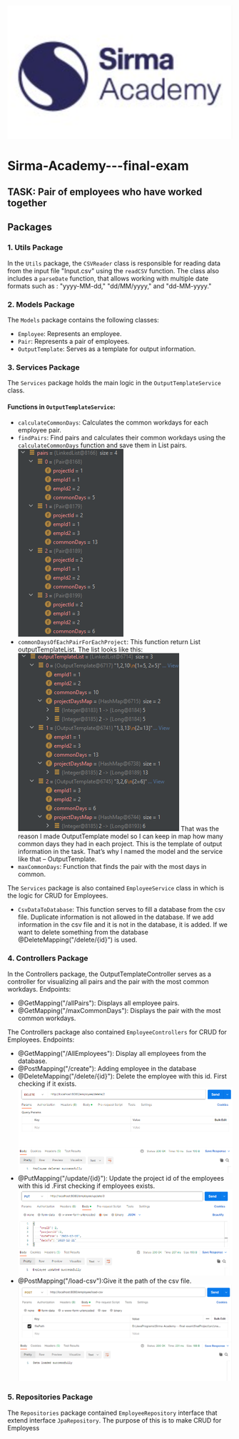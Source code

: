 ![Academy's Logo](https://github.com/vkisyov25/Sirma-Academy---final-exam/blob/main/academyLogo.png)
# Sirma-Academy---final-exam
## TASK: Pair of employees who have worked together

## Packages
### 1. Utils Package
In the `Utils` package, the `CSVReader` class is responsible for reading data from the input file "Input.csv" using the `readCSV` function. The class also includes a `parseDate` function, that allows working with multiple date formats such as :  "yyyy-MM-dd," "dd/MM/yyyy," and "dd-MM-yyyy."

### 2. Models Package
The `Models` package contains the following classes:
- `Employee`: Represents an employee.
- `Pair`: Represents a pair of employees.
- `OutputTemplate`: Serves as a template for output information.

### 3. Services Package
The `Services` package holds the main logic in the `OutputTemplateService` class.
#### Functions in `OutputTemplateService`:
- `calculateCommonDays`: Calculates the common workdays for each employee pair.
- `findPairs`: Find pairs and calculates their common workdays using the `calculateCommonDays` function and save them in List<Pair> pairs.
![Изображение на листа](https://github.com/vkisyov25/Sirma-Academy---final-exam/blob/main/logo1.png)
- `commonDaysOfEachPairForEachProject`: This function return List<OutputTemplate> outputTemplateList.
The list looks like this:
![Изображение на листа](https://github.com/vkisyov25/Sirma-Academy---final-exam/blob/main/logo2.png)
That was the reason I made OutputTemplate model so I can keep in map how many common days they had in each project. This is the template of output information in the task. That’s why I named the model and the service like that – OutputTemplate.
- `maxCommonDays`: Function that finds the pair with the most days in common.

The `Services` package is also contained `EmployeeService` class in which is the logic for CRUD for Employees.
- `CsvDataToDatabase`: Тhis function serves to fill a database from the csv file. Duplicate information is not allowed in the database. If we add information in the csv file and it is not in the database, it is added. If we want to delete something from the database  @DeleteMapping("/delete/{id}") is used.

### 4. Controllers Package
In the Controllers package, the OutputTemplateController serves as a controller for visualizing all pairs and the pair with the most common workdays.
Endpoints:
- @GetMapping("/allPairs"): Displays all employee pairs.
- @GetMapping("/maxCommonDays"): Displays the pair with the most common workdays.
    
The Controllers package also contained `EmployeeControllers` for CRUD for Employees.
 Endpoints:
- @GetMapping("/AllEmployees"): Display all employees from the database.
- @PostMapping("/create"): Adding employee in the database
- @DeleteMapping("/delete/{id}"): Delete the employee with this id. First checking if it exists.
  ![Изображение](https://github.com/vkisyov25/Sirma-Academy---final-exam/blob/main/delete.png)
- @PutMapping("/update/{id}"): Update the project id of the employees with this id .First checking if employees exists.
  ![Изображение](https://github.com/vkisyov25/Sirma-Academy---final-exam/blob/main/update.png)
- @PostMapping("/load-csv"):Give it the path of the csv file.
  ![Изображение](https://github.com/vkisyov25/Sirma-Academy---final-exam/blob/main/load-csv.png)
### 5. Repositories Package
The `Repositories` package contained `EmployeeRepository` interface that extend interface `JpaRepository`. The purpose of this is to make CRUD for Employess
